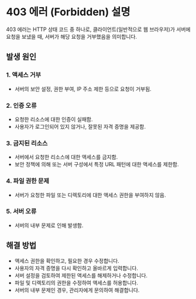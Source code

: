# 403 에러 (Forbidden) 설명

403 에러는 HTTP 상태 코드 중 하나로, 클라이언트(일반적으로 웹 브라우저)가 서버에 요청을 보냈을 때, 서버가 해당 요청을 거부했음을 의미합니다.

## 발생 원인

### 1. 액세스 거부
- 서버의 보안 설정, 권한 부여, IP 주소 제한 등으로 요청이 거부됨.

### 2. 인증 오류
- 요청한 리소스에 대한 인증이 실패함.
- 사용자가 로그인되어 있지 않거나, 잘못된 자격 증명을 제공함.

### 3. 금지된 리소스
- 서버에서 요청한 리소스에 대한 액세스를 금지함.
- 보안 정책에 의해 또는 서버 구성에서 특정 URL 패턴에 대한 액세스를 제한함.

### 4. 파일 권한 문제
- 서버가 요청한 파일 또는 디렉토리에 대한 액세스 권한을 부여하지 않음.

### 5. 서버 오류
- 서버의 내부 문제로 인해 발생함.

## 해결 방법

- 액세스 권한을 확인하고, 필요한 경우 수정합니다.
- 사용자의 자격 증명을 다시 확인하고 올바르게 입력합니다.
- 서버 설정을 검토하여 제한된 액세스를 해제하거나 수정합니다.
- 파일 및 디렉토리의 권한을 수정하여 액세스를 허용합니다.
- 서버의 내부 문제인 경우, 관리자에게 문의하여 해결합니다.
